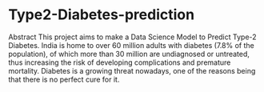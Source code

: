 # Type2-Diabetes-prediction
Abstract
This project aims to make a Data Science Model to Predict Type-2 Diabetes. 
India is home to over 60 million adults with diabetes (7.8% of the population), of which more than 30 million are undiagnosed or untreated, thus increasing the risk of developing complications and premature mortality. Diabetes is a growing threat nowadays, one of the reasons being that there is no perfect cure for it. 

